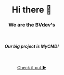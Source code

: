 <h1 style="text-align:center;">Hi there 👋</h1>
<h3 style="text-align:center;">We are the BVdev's</h3>
<p style="text-align:center;">&nbsp;</p>
<h5 style="text-align:center;">Our big project is MyCMD!</h5>
<p style="text-align:center;">&nbsp;</p>
<p style="text-align:center;"><a target="_blank" rel="noopener noreferrer" href="https://github.com/BVdevs/MyCMD">Check it out ►</a></p>
<!--

**Here are some ideas to get you started:**

🙋‍♀️ A short introduction - what is your organization all about?
🌈 Contribution guidelines - how can the community get involved?
👩‍💻 Useful resources - where can the community find your docs? Is there anything else the community should know?
🍿 Fun facts - what does your team eat for breakfast?
🧙 Remember, you can do mighty things with the power of [Markdown](https://docs.github.com/github/writing-on-github/getting-started-with-writing-and-formatting-on-github/basic-writing-and-formatting-syntax)
-->
